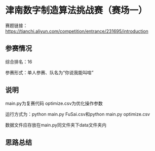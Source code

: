 # 津南数字制造算法挑战赛（赛场一）
赛题链接：https://tianchi.aliyun.com/competition/entrance/231695/introduction

## 参赛情况 
综合排名：16  

参赛形式：单人参赛、队名为“你说我能叫啥”

## 说明
main.py为复赛代码
optimize.csv为优化操作参数

运行方式为：python main.py FuSai.csv和python main.py optimize.csv

数据文件应存放在main.py同文件夹下data文件夹内

## 思路总结
